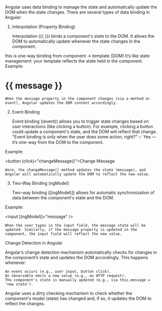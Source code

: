 Angular uses data binding to manage the state and automatically update the DOM when the state changes. There are several types of data binding in Angular:
1. Interpolation (Property Binding)

    Interpolation ({{ }}) binds a component's state to the DOM.
    It allows the DOM to automatically update whenever the state changes in the component.

this is one-way binding from component → template (DOM)
It’s like state management: your template reflects the state held in the component.
Example:

<h1>{{ message }}</h1>

    When the message property in the component changes (via a method or event), Angular updates the DOM content accordingly.




2. Event Binding

    Event binding ((event)) allows you to trigger state changes based on user interactions (like clicking a button).
    For example, clicking a button could update a component's state, and the DOM will reflect that change.
    "Event binding is only when the user does some action, right?"
    ✅ Yes — it’s one-way from the DOM to the component.

Example:

<button (click)="changeMessage()">Change Message</button>

    Here, the changeMessage() method updates the state (message), and Angular will automatically update the DOM to reflect the new value.







3. Two-Way Binding (ngModel)

    Two-way binding ([(ngModel)]) allows for automatic synchronization of data between the component's state and the DOM.

Example:

<input [(ngModel)]="message" />

    When the user types in the input field, the message state will be updated. Similarly, if the message property is updated in the component, the input field will reflect the new value.


Change Detection in Angular

Angular’s change detection mechanism automatically checks for changes in the component’s state and updates the DOM accordingly. This happens whenever:

    An event occurs (e.g., user input, button click).
    An observable emits a new value (e.g., an HTTP request).
    The component's state is manually updated (e.g., via this.message = 'new state').

Angular uses a dirty checking mechanism to check whether the component's model (state) has changed and, if so, it updates the DOM to reflect the changes.






